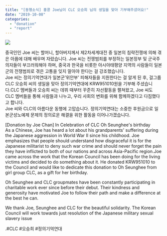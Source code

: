 ```yaml
---
title: "[동행소식] 홍콩 Joe님이 CLC 오승희 님의 생일을 맞아 기부해주셨어요!"
date: "2019-10-08"
categories: 
  - "donation"
  - "report"
---
```


![](https://womenandwar.net/kr/wp-content/uploads/2019/10/01-1024x566.jpg)

중국인인 Joe 씨는 할머니, 할아버지께서 제2차세계대전 중 일본의 침략전쟁에 의해 겪은 아픔에 대해 배우며 자랐습니다. Joe 씨는 전쟁범죄를 부정하는 일본정부 및 군국주의자들이 부끄러워해야 하며, 중국과 한국을 비롯한 아시아태평양 지역의 사람들이 일본군의 전쟁범죄로 겪은 고통을 잊지 말아야 한다는 걸 강조했습니다.  
Joe 씨는 정의기억연대가 일본군’위안부’ 피해자들을 지원한다는 걸 알게 된 후, 걸그룹 CLC 오승희 씨의 생일을 맞아 정의기억연대에 KRW951010원을 기부해 주셨습니다.CLC 멤버들과 오승희 씨는 데뷔 때부터 꾸준히 자선활동을 펼쳐왔고, Joe 씨도 CLC 멤버들을 통해 사람들과 나누고, 우리 사회의 변화를 위해 함께하겠다고 다짐했다고 합니다.  
Joe 씨와 CLC의 아름다운 동행에 고맙습니다. 정의기억연대는 소중한 후원금으로 일본군성노예제 문제의 정의로운 해결을 위한 활동을 이어나가겠습니다.

  
\[Donation by Joe Chan\] In Celebration of CLC Oh Seunghee's birthday  
As a Chinese, Joe has heard a lot about his grandparents' suffering during the Japanese aggression in World War II since his childhood. Joe emphasizes that people should understand how disgraceful it is for the Japanese militarist to deny such war crime and should never forget the pain they have inflicted to both of our nations and across Asia-Pacific region.Joe came across the work that the Korean Council has been doing for the living victims and decided to do something about it. He donated KRW951010 to the Council and would like to dedicate this donation to Oh Seunghee from girl group CLC, as a gift for her birthday.

  
Oh Seunghee and CLC groupmates have been constantly participating in charitable work ever since before their debut. Their kindness and generosity have motivated Joe to follow their path and make a difference at the best he can.

  
We thank Joe, Seunghee and CLC for the beautiful solidarity. The Korean Council will work towards just resolution of the Japanese military sexual slavery issue

.#CLC #오승희 #정의기억연대
